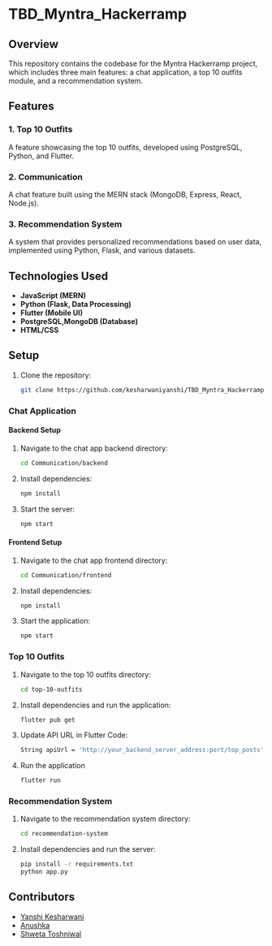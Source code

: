 # TBD_Myntra_Hackerramp

## Overview

This repository contains the codebase for the Myntra Hackerramp project, which includes three main features: a chat application, a top 10 outfits module, and a recommendation system.

## Features

### 1. Top 10 Outfits
A feature showcasing the top 10 outfits, developed using PostgreSQL, Python, and Flutter.

### 2. Communication
A chat feature built using the MERN stack (MongoDB, Express, React, Node.js).

### 3. Recommendation System
A system that provides personalized recommendations based on user data, implemented using Python, Flask, and various datasets.

## Technologies Used

- **JavaScript (MERN)**
- **Python (Flask, Data Processing)**
- **Flutter (Mobile UI)**
- **PostgreSQL,MongoDB (Database)**
- **HTML/CSS**

## Setup

1. Clone the repository:
   ```bash
   git clone https://github.com/kesharwaniyanshi/TBD_Myntra_Hackerramp.git
   ```

### Chat Application

#### Backend Setup

1. Navigate to the chat app backend directory:
   ```bash
   cd Communication/backend
   ```
2. Install dependencies:
   ```bash
   npm install
   ```
3. Start the server:
   ```bash
   npm start
   ```

#### Frontend Setup

1. Navigate to the chat app frontend directory:
   ```bash
   cd Communication/frontend
   ```
2. Install dependencies:
   ```bash
   npm install
   ```
3. Start the application:
   ```bash
   npm start
   ```

### Top 10 Outfits

1. Navigate to the top 10 outfits directory:
   ```bash
   cd top-10-outfits
   ```
2. Install dependencies and run the application:
   ```bash
   flutter pub get
   ```
3. Update API URL in Flutter Code:
   ```bash
   String apiUrl = 'http://your_backend_server_address:port/top_posts';
   ```
4. Run the application
   ```bash
   flutter run
   ```

### Recommendation System

1. Navigate to the recommendation system directory:
   ```bash
   cd recommendation-system
   ```
2. Install dependencies and run the server:
   ```bash
   pip install -r requirements.txt
   python app.py
   ```

## Contributors

- [Yanshi Kesharwani](https://github.com/kesharwaniyanshi)
- [Anushka](https://github.com/anushkavb4)
- [Shweta Toshniwal](https://github.com/Shwetatoshniwal)

